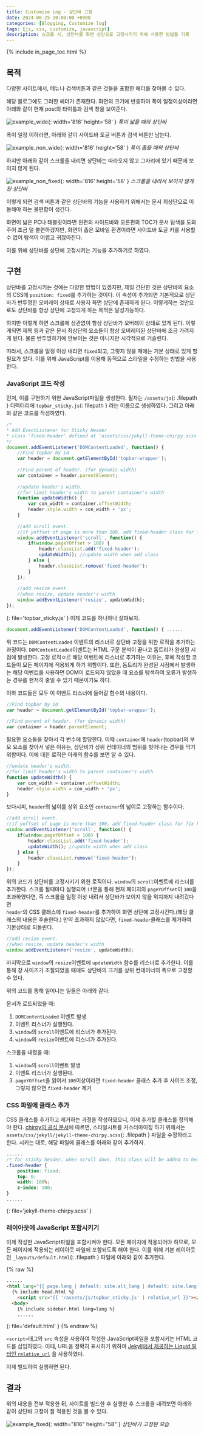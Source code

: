```yaml
---
title: Customize Log - 상단바 고정
date: 2024-08-25 20:00:00 +0900
categories: [Blogging, Customize log]
tags: [js, css, customize, javascript]
description: 스크롤 시, 상단바를 화면 상단으로 고정시키기 위해 사용한 방법들 기록
---
```


{% include in_page_toc.html %}

## 목적

다양한 사이트에서, 메뉴나 검색버튼과 같은 것들을 포함한 헤더를 찾아볼 수 있다. 

해당 블로그에도 그러한 헤더가 존재한다. 화면의 크기에 반응하여 폭이 일정이상이라면 
아래와 같이 현재 post의 타이틀과 검색 창을 보여준다. 


![example_wide](/assets/img/topbar_example/topbar_example_wide.png){: width='816' height='58' }
_폭이 넓을 때의 상단바_

폭이 일정 이하라면, 아래와 같이 사이드바 토글 버튼과 검색 버튼만 남는다. 


![example_non_wide](/assets/img/topbar_example/topbar_example_non_wide.png){: width='816' height='58' }
_폭이 좁을 때의 상단바_

하지만 아래와 같이 스크롤을 내리면 상단바는 따라오지 않고 그자리에 있기 때문에 보이지 않게 된다.

![example_non_fixed](/assets/img/topbar_example/topbar_example_non_fixed.png){: width='816' height='58' }
_스크롤을 내려서 보이지 않게 된 상단바_

이렇게 되면 검색 버튼과 같은 상단바의 기능을 사용하기 위해서는 문서 최상단으로 이동해야 하는 불편함이 생긴다. 

화면이 넓은 PC나 태블릿이라면 왼편의 사이드바와 오른편의 TOC가 문서 탐색을 도와주어 조금 덜 불편하겠지만, 
화면이 좁은 모바일 환경이라면 사이드바 토글 키를 사용할 수 없어 탐색이 어렵고 귀찮아진다. 

이를 위해 상단바를 상단에 고정시키는 기능을 추가하기로 하였다.

## 구현

상단바를 고정시키는 것에는 다양한 방법이 있겠지만, 제일 간단한 것은 상단바의 요소의 CSS에 
`position: fixed`를 추가하는 것이다. 
이 속성이 추가되면 기본적으로 상단바가 반투명한 오버레이 상태로 사용자 화면 상단에 존재하게 된다.
이렇게하는 것만으로도 상단바를 항상 상단에 고정되게 하는 목적은 달성가능하다. 

하지만 이렇게 하면 스크롤에 상관없이 항상 상단바가 오버레이 상태로 있게 된다. 
이렇게되면 제목 등과 같은 문서 최상단의 요소들이 항상 오버레이된 상단바에 조금 가려지게 된다.
물론 반투명하기에 안보이는 것은 아니지만 시각적으로 거슬린다. 

따라서, 스크롤을 일정 이상 내리면 `fixed`되고, 그렇지 않을 때에는 기본 상태로 있게 할 필요가 있다. 
이를 위해 JavaScript를 이용해 동적으로 스타일을 수정하는 방법을 사용한다. 

### JavaScript 코드 작성

먼저, 이를 구현하기 위한 JavaScript파일을 생성한다. 필자는 `/assets/js`{: .filepath } 디렉터리에 `topbar_sticky.js`{: filepath } 라는 이름으로
생성하였다. 그리고 아래와 같은 코드를 작성하였다.

```javascript
/*
* Add EventListener for Sticky Header
* class 'fixed-header' defined at 'assets/css/jekyll-theme-chirpy.scss'
*/
document.addEventListener('DOMContentLoaded', function() {
	//Find topbar by id
	var header = document.getElementById('topbar-wrapper');
	
	//Find parent of header. (for dynamic width)
	var container = header.parentElement;
	
	//update header's width. 
	//for limit header's width to parent container's width
	function updateWidth() {
		var con_width = container.offsetWidth;
		header.style.width = con_width + 'px';
	}
	
	//add scroll event. 
	//if yoffset of page is more than 100, add fixed-header class for fix header
	window.addEventListener('scroll', function() {
		if(window.pageYOffset > 100) {
			header.classList.add('fixed-header');
			updateWidth(); //update width when add class
		} else {
			header.classList.remove('fixed-header');
		}
	});
	
	//add resize event.
	//when resize, update header's width
	window.addEventListener('resize', updateWidth);
});
``` 
{: file='topbar_sticky.js' }
이제 코드를 하나하나 살펴보자.


```javascript
document.addEventListener('DOMContentLoaded', function() { ......
```

위 코드는 `DOMContentLoaded` 이벤트의 리스너로 상단바 고정을 위한 로직을 추가하는 과정이다. 
`DOMContentLoaded`이벤트는 HTML 구문 분석이 끝나고 돔트리가 완성된 시점에 발생한다. 
고정 로직ㅇ르 해당 이벤트에 리스너로 추가하는 이유는, 후에 작성할 코드들이 모든 페이지에 적용되게 하기 위함이다. 
또한, 돔트리가 완성된 시점에서 발생하는 해당 이벤트를 사용하면 DOM이 로드되지 않았을 때 요소를 탐색하여 
오류가 발생하는 경우를 현저히 줄일 수 있기 때문이기도 하다. 

이하 코드들은 모두 이 이벤트 리스너에 들어갈 함수의 내용이다.

```javascript
//Find topbar by id
var header = document.getElementById('topbar-wrapper');
	
//Find parent of header. (for dynamic width)
var container = header.parentElement;
```

필요한 요소들을 찾아서 각 변수에 할당한다. 이때 `container`에 `header`(topbar)의 부모 요소를 찾아서 넣은 이유는, 
상단바가 상위 컨테이너의 범위를 벗어나는 경우를 막기 위함이다. 이에 대한 로직은 아래의 함수를 보면 알 수 있다.


```javascript
//update header's width. 
//for limit header's width to parent container's width
function updateWidth() {
	var con_width = container.offsetWidth;
	header.style.width = con_width + 'px';
}
```

보다시피, `header`의 넓이를 상위 요소인 `container`의 넓이로 고정하는 함수이다. 


```javascript
//add scroll event. 
//if yoffset of page is more than 100, add fixed-header class for fix header
window.addEventListener('scroll', function() {
	if(window.pageYOffset > 100) {
		header.classList.add('fixed-header');
		updateWidth(); //update width when add class
	} else {
		header.classList.remove('fixed-header');
	}
});
```
위의 코드가 상단바를 고정시키기 위한 로직이다. `window`의 `scroll`이벤트에 리스너를 추가한다. 
스크롤 될때마다 실행되어 `if`문을 통해 현재 페이지의 `pageYOffset`이 `100`을 초과하였다면, 즉 스크롤을 일정 이상 내려서
상단바가 보이지 않을 위치까지 내려갔다면  
`header`의 CSS 클래스에 `fixed-header`를 추가하여 화면 상단에 고정시킨다.(해당 클래스의 내용은 후술한다.)
만약 초과하지 않았다면, `fixed-header`클래스를 제거하여 기본상태로 되돌린다. 


```javascript
//add resize event.
//when resize, update header's width
window.addEventListener('resize', updateWidth);
```

마지막으로 `window`의 `resize`이벤트에 `updateWidth` 함수를 리스너로 추가한다. 
이를 통해 창 사이즈가 조절되었을 때에도 상단바의 크기를 상위 컨테이너의 폭으로 고정할 수 있다. 

위의 코드를 통해 일어나는 일들은 아래와 같다.

문서가 로드되었을 때: 
1. `DOMContentLoaded` 이벤트 발생 
2. 이벤트 리스너가 실행된다.
3. `window`의 `scroll`이벤트에 리스너가 추가된다. 
4. `window`의 `resize`이벤트에 리스너가 추가된다.


스크롤을 내렸을 때: 
1. `window`의 `scroll`이벤트 발생
2. 이벤트 리스너가 실행된다.
3. `pageYOffset`을 읽어서 `100`이상이라면 `fixed-header` 클래스 추가 후 사이즈 조정, 
그렇지 않으면 `fixed-header` 제거

### CSS 파일에 클래스 추가

CSS 클래스를 추가하고 제거하는 과정을 작성하였으니, 이제 추가할 클래스를 정의해야 한다. 
[chirpy의 공식 문서](https://chirpy.cotes.page/posts/getting-started/)에 따르면, 
스타일시트를 커스터마이징 하기 위해서는 `assets/css/jekyll/jekyll-theme-chirpy.scss`{: .filepath }
파일을 수정하라고 한다. 시키는 대로, 해당 파일에 클래스를 아래와 같이 추가하자.

```css
......
/* for sticky header. when scroll down, this class will be added to header. */
.fixed-header {
	position: fixed;
	top: 0;
	width: 100%;
	z-index: 100;
}
......
```
{: file='jekyll-theme-chirpy.scss' }

### 레이아웃에 JavaScript 포함시키기

이제 작성한 JavaScript파일을 포함시켜야 한다. 모든 페이지에 적용되어야 하므로, 
모든 페이지에 적용되는 레이아웃 파일에 포함되도록 해야 한다. 
이를 위해 기본 레이아웃인 `_layouts/default.html`{: .filepath }
파일에 아래와 같이 추가한다. 

{% raw %}
```html
......
<html lang="{{ page.lang | default: site.alt_lang | default: site.lang }}" {{ prefer_mode }}>
  {% include head.html %}
	<script src="{{ '/assets/js/topbar_sticky.js' | relative_url }}"></script><!--for sticky header-->
  <body>
    {% include sidebar.html lang=lang %}
	......
```
{: file='default.html' }
{% endraw %}

`<script>`태그와 `src` 속성을 사용하여 작성한 JavaScript파일을 포함시키는 HTML 코드를 삽입하였다. 
이때, URL을 정확히 표시하기 위하여 [Jekyll에서 제공하는 Liquid 필터인 `relative_url`](/posts/about-jekyll-liquid/#relative_url)
을 사용하였다. 

이제 빌드하여 실행하면 된다. 

## 결과

위의 내용을 전부 적용한 뒤, 사이트를 빌드한 후 실행한 후 스크롤을 내려보면 아래와 같이 상단바 고정이 잘 적용된 것을 볼 수 있다.

![example_fixed](/assets/img/topbar_example/topbar_example_fixed.png){: width="816" height="58" }
_상단바가 고정된 모습_

